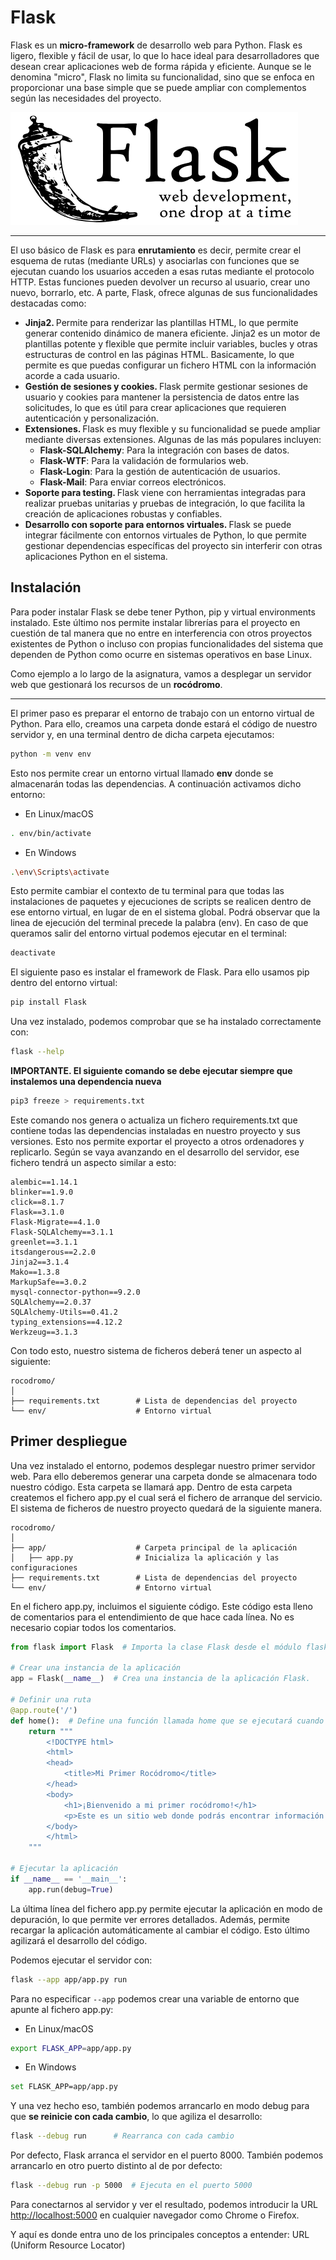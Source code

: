 # Flask

Flask es un **micro-framework** de desarrollo web para Python. Flask es ligero, flexible y fácil de usar, lo que lo hace ideal para desarrolladores que desean crear aplicaciones web de forma rápida y eficiente. Aunque se le denomina "micro", Flask no limita su funcionalidad, sino que se enfoca en 
proporcionar una base simple que se puede ampliar con complementos según las necesidades del proyecto.

<div class="img-center">
    <img src="../img/tema2/flask.png" alt="Vista" />
</div>

---

El uso básico de Flask es para **enrutamiento** es decir, permite crear el esquema de rutas (mediante URLs) y asociarlas con funciones que se ejecutan cuando los usuarios acceden a esas rutas mediante el protocolo HTTP. Estas funciones pueden devolver un recurso al usuario, crear uno nuevo, borrarlo, etc. A parte, Flask, ofrece algunas de sus funcionalidades destacadas como:


<ul>
  <li>
    <b>Jinja2. </b> Permite para renderizar las plantillas HTML, lo que permite generar contenido dinámico de manera eficiente. Jinja2 es un motor de plantillas potente y flexible que permite incluir variables, bucles y otras estructuras de control en las páginas HTML. Basicamente, lo que permite es que puedas configurar un fichero HTML con la información acorde a cada usuario.
  </li>
  <li>
    <b>Gestión de sesiones y cookies. </b> Flask permite gestionar sesiones de usuario y cookies para mantener la persistencia de datos entre las solicitudes, lo que es útil para crear aplicaciones que requieren autenticación y personalización.
  </li>
  <li class="nested_list">
    <b>Extensiones. </b>Flask es muy flexible y su funcionalidad se puede ampliar mediante diversas extensiones. Algunas de las más populares incluyen:
    <ul>
      <li class="nested_list"><b>Flask-SQLAlchemy</b>: Para la integración con bases de datos.</li>
      <li class="nested_list"><b>Flask-WTF</b>: Para la validación de formularios web.</li>
      <li class="nested_list"><b>Flask-Login</b>: Para la gestión de autenticación de usuarios.</li>
      <li class="nested_list"><b>Flask-Mail</b>: Para enviar correos electrónicos.</li>
    </ul>
  </li>
  <li>
    <b>Soporte para testing. </b>Flask viene con herramientas integradas para realizar pruebas unitarias y pruebas de integración, lo que facilita la creación de aplicaciones robustas y confiables.
  </li>
  <li>
    <b>Desarrollo con soporte para entornos virtuales. </b>Flask se puede integrar fácilmente con entornos virtuales de Python, lo que permite gestionar dependencias específicas del proyecto sin interferir con otras aplicaciones Python en el sistema.
  </li>
</ul>


## Instalación

Para poder instalar Flask se debe tener Python, pip y virtual environments instalado. Este último nos permite instalar librerías para el proyecto en cuestión de tal manera que no entre en interferencia con otros proyectos existentes de Python o incluso con propias funcionalidades del sistema que dependen de Python como ocurre en sistemas operativos en base Linux. 

Como ejemplo a lo largo de la asignatura, vamos a desplegar un servidor web que gestionará los recursos de un **rocódromo**. 

---

El primer paso es preparar el entorno de trabajo con un entorno virtual de Python. Para ello, creamos una carpeta donde estará el código de nuestro servidor y, en una terminal dentro de dicha carpeta ejecutamos:

```bash
python -m venv env
```

Esto nos permite crear un entorno virtual llamado **env** donde se almacenarán todas las dependencias. A continuación activamos dicho entorno:

- En Linux/macOS
```bash
. env/bin/activate
```

- En Windows
```bash
.\env\Scripts\activate
```

Esto permite cambiar el contexto de tu terminal para que todas las instalaciones de paquetes y ejecuciones de scripts se realicen dentro de ese entorno virtual, en lugar de en el sistema global. Podrá observar que la linea de ejecución del terminal precede la palabra (env). En caso de que queramos salir del entorno virtual podemos ejecutar en el terminal: 

```bash
deactivate
```

El siguiente paso es instalar el framework de Flask. Para ello usamos pip dentro del entorno virtual:

```bash
pip install Flask
```

Una vez instalado, podemos comprobar que se ha instalado correctamente con:

```bash
flask --help
```

**IMPORTANTE. El siguiente comando se debe ejecutar siempre que instalemos una dependencia nueva**

```bash
pip3 freeze > requirements.txt 
```

Este comando nos genera o actualiza un fichero requirements.txt que contiene todas las dependencias instaladas en nuestro proyecto y sus versiones. Esto nos permite exportar el proyecto a otros ordenadores y replicarlo. Según se vaya avanzando en el desarrollo del servidor, ese fichero tendrá un aspecto similar a esto:

```plaintext
alembic==1.14.1
blinker==1.9.0
click==8.1.7
Flask==3.1.0
Flask-Migrate==4.1.0
Flask-SQLAlchemy==3.1.1
greenlet==3.1.1
itsdangerous==2.2.0
Jinja2==3.1.4
Mako==1.3.8
MarkupSafe==3.0.2
mysql-connector-python==9.2.0
SQLAlchemy==2.0.37
SQLAlchemy-Utils==0.41.2
typing_extensions==4.12.2
Werkzeug==3.1.3
```

Con todo esto, nuestro sistema de ficheros deberá tener un aspecto al siguiente:

```plaintext
rocodromo/
│
├── requirements.txt        # Lista de dependencias del proyecto
└── env/                    # Entorno virtual
```

## Primer despliegue

Una vez instalado el entorno, podemos desplegar nuestro primer servidor web. Para ello deberemos generar una carpeta donde se almacenara todo nuestro código. Esta carpeta se llamará app. Dentro de esta carpeta createmos el fichero app.py el cual será el fichero de arranque del servicio. El sistema de ficheros de nuestro proyecto quedará de la siguiente manera. 


```plaintext
rocodromo/
│
├── app/                    # Carpeta principal de la aplicación
│   ├── app.py              # Inicializa la aplicación y las configuraciones
├── requirements.txt        # Lista de dependencias del proyecto
└── env/                    # Entorno virtual
```

En el fichero app.py, incluimos el siguiente código. Este código esta lleno de comentarios para el entendimiento de que hace cada línea. No es necesario copiar todos los comentarios.

```python
from flask import Flask  # Importa la clase Flask desde el módulo flask

# Crear una instancia de la aplicación
app = Flask(__name__)  # Crea una instancia de la aplicación Flask.

# Definir una ruta
@app.route('/') 
def home():  # Define una función llamada home que se ejecutará cuando el usuario acceda a la ruta '/'
    return """ 
        <!DOCTYPE html> 
        <html>
        <head>
            <title>Mi Primer Rocódromo</title>
        </head>
        <body>
            <h1>¡Bienvenido a mi primer rocódromo!</h1>
            <p>Este es un sitio web donde podrás encontrar información sobre escalada y rutas disponibles.</p>
        </body>
        </html>
    """

# Ejecutar la aplicación
if __name__ == '__main__':
    app.run(debug=True) 
```

La última línea del fichero app.py permite ejecutar la aplicación en modo de depuración, lo que permite ver errores detallados. Además, permite recargar la aplicación automáticamente al cambiar el código. Esto último agilizará el desarrollo del código.

Podemos ejecutar el servidor con:

```bash
flask --app app/app.py run
```

Para no especificar `--app` podemos crear una variable de entorno que apunte al fichero app.py:

- En Linux/macOS
```bash
export FLASK_APP=app/app.py
```

- En Windows
```bash
set FLASK_APP=app/app.py
```

Y una vez hecho eso, también podemos arrancarlo en modo debug para que **se reinicie con cada cambio**, lo que agiliza el desarrollo:

```bash
flask --debug run      # Rearranca con cada cambio
```

Por defecto, Flask arranca el servidor en el puerto 8000. También podemos arrancarlo en otro puerto distinto al de por defecto:

```bash
flask --debug run -p 5000  # Ejecuta en el puerto 5000
```

Para conectarnos al servidor y ver el resultado, podemos introducir la URL [http://localhost:5000](http://localhost:5000) en cualquier navegador como Chrome o Firefox.

Y aquí es donde entra uno de los principales conceptos a entender: URL (Uniform Resource Locator)